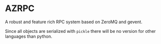 # AZRPC

A robust and feature rich RPC system based on ZeroMQ and gevent.

Since all objects are serialized with `pickle` there will be no version for
other languages than python.
